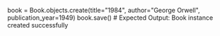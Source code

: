 book = Book.objects.create(title="1984", author="George Orwell", publication_year=1949) book.save() # Expected Output: Book instance created successfully  
